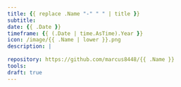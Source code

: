```yaml
---
title: {{ replace .Name "-" " " | title }}
subtitle: 
date: {{ .Date }}
timeframe: {{ (.Date | time.AsTime).Year }}
icon: /image/{{ .Name | lower }}.png
description: |
  
repository: https://github.com/marcus8448/{{ .Name }}
tools:
draft: true
---
```

